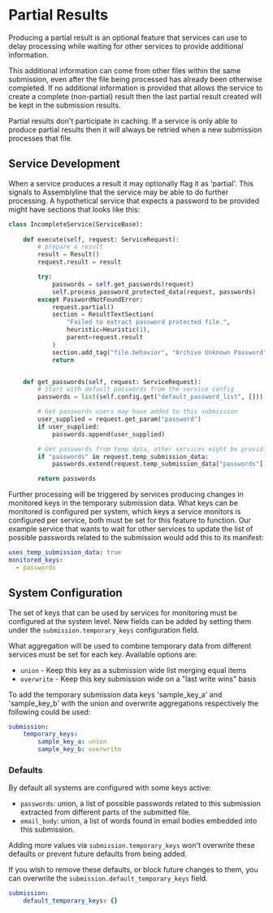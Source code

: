 # Partial Results

Producing a partial result is an optional feature that services can use to delay processing while waiting for other services to provide additional information.

This additional information can come from other files within the same submission, even after the file being processed has already been otherwise completed. If no additional information is provided that allows the service to create a complete (non-partial) result then the last partial result created will be kept in the submission results. 

Partial results don't participate in caching. If a service is only able to produce partial results then it will always be retried when a new submission processes that file.

## Service Development

When a service produces a result it may optionally flag it as 'partial'. This signals to Assemblyline that the service may be able to do further processing. A hypothetical service that expects a password to be provided might have sections that looks like this:

```python
class IncompleteService(ServiceBase):
    
    def execute(self, request: ServiceRequest):
        # prepare a result
        result = Result()
        request.result = result

        try:
            passwords = self.get_passwords(request)
            self.process_password_protected_data(request, passwords)
        except PasswordNotFoundError:
            request.partial()
            section = ResultTextSection(
                "Failed to extract password protected file.", 
                heuristic=Heuristic(1), 
                parent=request.result
            )
            section.add_tag("file.behavior", "Archive Unknown Password")
            return


    def get_passwords(self, request: ServiceRequest):
        # Start with default passwords from the service config
        passwords = list(self.config.get("default_password_list", []))

        # Get passwords users may have added to this submission
        user_supplied = request.get_param("password")
        if user_supplied:
            passwords.append(user_supplied)

        # Get passwords from temp data, other services might be providing some
        if "passwords" in request.temp_submission_data:
            passwords.extend(request.temp_submission_data["passwords"])

        return passwords
```

Further processing will be triggered by services producing changes in monitored keys in the temporary submission data. What keys can be monitored is configured per system, which keys a service monitors is configured per service, both must be set for this feature to function. Our example service that wants to wait for other services to update the list of possible passwords related to the submission would add this to its manifest:

```yaml
uses_temp_submission_data: true
monitored_keys:
  - passwords
```

## System Configuration

The set of keys that can be used by services for monitoring must be configured at the system level. New fields can be added by setting them under the `submission.temporary_keys` configuration field.

What aggregation will be used to combine temporary data from different services must be set for each key. Available options are:
 - `union` - Keep this key as a submission wide list merging equal items
 - `overwrite` - Keep this key submission wide on a "last write wins" basis

To add the temporary submission data keys 'sample_key_a' and 'sample_key_b' with the union and overwrite aggregations respectively the following could be used:

```yaml
submission:
    temporary_keys:
        sample_key_a: union
        sample_key_b: overwrite
```

### Defaults

By default all systems are configured with some keys active:
 - `passwords`: union, a list of possible passwords related to this submission extracted from different parts of the submitted file.
 - `email_body`: union, a list of words found in email bodies embedded into this submission.

Adding more values via `submission.temporary_keys` won't overwrite these defaults or prevent future defaults from being added.

If you wish to remove these defaults, or block future changes to them, you can overwrite the `submission.default_temporary_keys` field.

```yaml
submission:
    default_temporary_keys: {}
```

